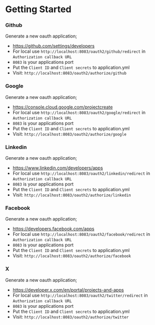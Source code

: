 # Getting Started

### Github
Generate a new oauth application;
- https://github.com/settings/developers
- For local use `http://localhost:8083/oauth2/github/redirect` in `Authorization callback URL` 
- `8083` is your applications port
- Put the `Client ID` and `Client secrets` to application.yml
- Visit: `http://localhost:8083/oauth2/authorize/github`

### Google
Generate a new oauth application;
- https://console.cloud.google.com/projectcreate
- For local use `http://localhost:8083/oauth2/google/redirect` in `Authorization callback URL` 
- `8083` is your applications port
- Put the `Client ID` and `Client secrets` to application.yml
- Visit: `http://localhost:8083/oauth2/authorize/google`

### Linkedin
Generate a new oauth application;
- https://www.linkedin.com/developers/apps
- For local use `http://localhost:8083/oauth2/linkedin/redirect` in `Authorization callback URL` 
- `8083` is your applications port
- Put the `Client ID` and `Client secrets` to application.yml
- Visit: `http://localhost:8083/oauth2/authorize/linkedin`

### Facebook
Generate a new oauth application;
- https://developers.facebook.com/apps
- For local use `http://localhost:8083/oauth2/facebook/redirect` in `Authorization callback URL`
- `8083` is your applications port
- Put the `Client ID` and `Client secrets` to application.yml
- Visit: `http://localhost:8083/oauth2/authorize/facebook`

### X
Generate a new oauth application;
- https://developer.x.com/en/portal/projects-and-apps
- For local use `http://localhost:8083/oauth2/twitter/redirect` in `Authorization callback URL`
- `8083` is your applications port
- Put the `Client ID` and `Client secrets` to application.yml
- Visit: `http://localhost:8083/oauth2/authorize/twitter`

